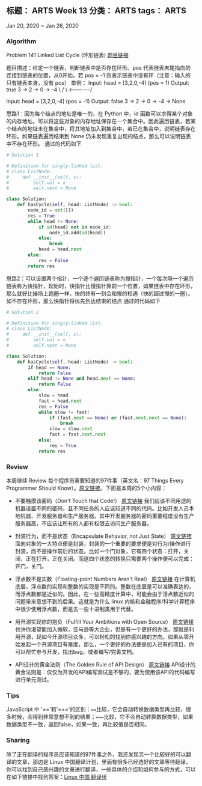 标题： ARTS Week 13
分类： ARTS
tags： ARTS
-----------------------------------

Jan 20, 2020 ~ Jan 26, 2020
### Algorithm
Problem 141 Linked List Cycle (环形链表)   [题目链接](https://leetcode-cn.com/problems/linked-list-cycle/)

题目描述：给定一个链表，判断链表中是否存在环形。pos 代表链表末尾指向的连接到链表的位置，从0开始。若 pos = -1 则表示链表中没有环（注意：输入的只有链表本身，没有 pos）
举例：
Input: head = [3,2,0,-4] (pos = 1)
Output: true
3 -> 2 -> 0 -> -4
     \          /
      \ <------/

Input: head = [3,2,0,-4] (pos = -1)
Output: false
3 -> 2 -> 0 -> -4 -> None

思路1：因为每个结点的地址是唯一的，在 Python 中，id 函数可以求得某个对象的内存地址。可以将这些对象的内存地址保存在一个集合中。因此遍历链表，若某个结点的地址未在集合中，将其地址加入到集合中，若已在集合中，说明链表存在环形。如果链表遍历结束到 None 仍未发现重复出现的结点，那么可以说明链表中不存在环形。
通过的代码如下
```python
# Solution 1

# Definition for singly-linked list.
# class ListNode:
#     def __init__(self, x):
#         self.val = x
#         self.next = None

class Solution:
    def hasCycle(self, head: ListNode) -> bool:
        node_id = set([])
        res = True
        while head != None:
            if id(head) not in node_id:
                node_id.add(id(head))
            else:
                break
            head = head.next
        else:
            res = False
        return res
```

思路2：可以设置两个指针，一个逐个遍历链表称为慢指针，一个每次隔一个遍历链表称为快指针，起始时，快指针比慢指针靠前一个位置，如果链表中存在环形，那么就好比操场上跑圈一样，快的终有一刻会和慢的相遇（快的超过慢的一圈）。如不存在环形，那么快指针将优先到达结束的结点
通过的代码如下
```python
# Solution 2

# Definition for singly-linked list.
# class ListNode:
#     def __init__(self, x):
#         self.val = x
#         self.next = None

class Solution:
    def hasCycle(self, head: ListNode) -> bool:
        if head == None:
            return False
        elif head != None and head.next == None:
            return False
        else:
            slow = head
            fast = head.next
            res = False
            while slow != fast:
                if (fast.next == None) or (fast.next.next == None):
                    break
                slow = slow.next
                fast = fast.next.next
            else:
                res = True
            return res
```

### Review
本周继续 Review 每个程序员需要知道的97件事（英文名：97 Things Every Programmer Should Know）。[原文链接](https://97-things-every-x-should-know.gitbooks.io/97-things-every-programmer-should-know/content/en/)。下面是本周的5个小内容：
- 不要触摸该密码（Don't Touch that Code!） [原文链接](https://97-things-every-x-should-know.gitbooks.io/97-things-every-programmer-should-know/content/en/thing_31/)
我们应该不同用途的机器设置不同的密码，且不同任务的人应该知道不同的代码。比如开发人员本地机器、开发服务器和生产服务器。其中开发服务器的密码重要程度没有生产服务器高，不应该让所有的人都有权限去访问生产服务器。

- 封装行为，而不是状态（Encapsulate Behavior, not Just State） [原文链接](https://97-things-every-x-should-know.gitbooks.io/97-things-every-programmer-should-know/content/en/thing_32/)
面向对象的一大特点便是封装，封装的一个重要的要求便是对行为/操作进行封装，而不是操作前后的状态。比如一个门对象，它有四个状态：打开，关闭，正在打开，正在关闭。而这四个状态的转换只需要两个操作便可以完成：开门，关门。

- 浮点数不是实数（Floating-point Numbers Aren't Real） [原文链接](https://97-things-every-x-should-know.gitbooks.io/97-things-every-programmer-should-know/content/en/thing_33/)
在计算机底层，浮点数的实现和整数的实现是不同的。整数在底层是可以准确表达的，而浮点数都是近似的。因此，在一些高精度计算中，可能会由于浮点数近似的问题带来意想不到的后果。这就是为什么 linux 内核和金融程序/科学计算程序中很少使用浮点数，而是去一些十进制类用于代替。

- 用开源实现你的抱负（Fulfill Your Ambitions with Open Source） [原文链接](https://97-things-every-x-should-know.gitbooks.io/97-things-every-programmer-should-know/content/en/thing_34/)
也许你渴望能加入微软，亚马逊等大企业，但是有一个更好的办法，那就是利用开源，现如今开源项目众多，可以轻松的找到你感兴趣的方向。如果从零开始发起一个开源项目有难度，那么，一个更好的办法便是加入已有的项目，你可以帮忙参与开发，找出bug，或者编写/完善文档。

- API设计的黄金法则（The Golden Rule of API Design） [原文链接](https://97-things-every-x-should-know.gitbooks.io/97-things-every-programmer-should-know/content/en/thing_35/)
API设计的黄金法则是：仅仅为开发的API编写测试是不够的，要为使用该API的代码编写进行单元测试。

### Tips
JavaScript 中 '=='和'==='的区别：`==`比较，它会自动转换数据类型再比较，很多时候，会得到非常意想不到的结果；`===`比较，它不会自动转换数据类型，如果数据类型不一致，返回false，如果一致，再比较值是否相同。

### Sharing
除了正在翻译的程序员应该知道的97件事之外，我还发现另一个比较好的可以翻译的文章，那边是 Linux 中国翻译计划，里面有很多已经选好的文章等待翻译，你可以找到自己感兴趣的文章进行翻译，一些具体的介绍和如何参与的方式，可以在如下链接中找到答案：[Linux 中国 翻译组](https://linux.cn/lctt/)